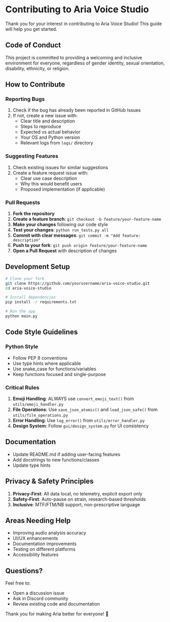 # Contributing to Aria Voice Studio

Thank you for your interest in contributing to Aria Voice Studio! This guide will help you get started.

## Code of Conduct

This project is committed to providing a welcoming and inclusive environment for everyone, regardless of gender identity, sexual orientation, disability, ethnicity, or religion.

## How to Contribute

### Reporting Bugs

1. Check if the bug has already been reported in GitHub Issues
2. If not, create a new issue with:
   - Clear title and description
   - Steps to reproduce
   - Expected vs actual behavior
   - Your OS and Python version
   - Relevant logs from `logs/` directory

### Suggesting Features

1. Check existing issues for similar suggestions
2. Create a feature request issue with:
   - Clear use case description
   - Why this would benefit users
   - Proposed implementation (if applicable)

### Pull Requests

1. **Fork the repository**
2. **Create a feature branch**: `git checkout -b feature/your-feature-name`
3. **Make your changes** following our code style
4. **Test your changes**: `python run_tests.py all`
5. **Commit with clear messages**: `git commit -m "Add feature: description"`
6. **Push to your fork**: `git push origin feature/your-feature-name`
7. **Open a Pull Request** with description of changes

## Development Setup

```bash
# Clone your fork
git clone https://github.com/yourusername/aria-voice-studio.git
cd aria-voice-studio

# Install dependencies
pip install -r requirements.txt

# Run the app
python main.py
```

## Code Style Guidelines

### Python Style
- Follow PEP 8 conventions
- Use type hints where applicable
- Use snake_case for functions/variables
- Keep functions focused and single-purpose

### Critical Rules
1. **Emoji Handling**: ALWAYS use `convert_emoji_text()` from `utils/emoji_handler.py`
2. **File Operations**: Use `save_json_atomic()` and `load_json_safe()` from `utils/file_operations.py`
3. **Error Handling**: Use `log_error()` from `utils/error_handler.py`
4. **Design System**: Follow `gui/design_system.py` for UI consistency

## Documentation

- Update README.md if adding user-facing features
- Add docstrings to new functions/classes
- Update type hints

## Privacy & Safety Principles

1. **Privacy-First**: All data local, no telemetry, explicit export only
2. **Safety-First**: Auto-pause on strain, research-based thresholds
3. **Inclusive**: MTF/FTM/NB support, non-prescriptive language

## Areas Needing Help

- Improving audio analysis accuracy
- UI/UX enhancements
- Documentation improvements
- Testing on different platforms
- Accessibility features

## Questions?

Feel free to:
- Open a discussion issue
- Ask in Discord community
- Review existing code and documentation

Thank you for making Aria better for everyone! 🎤
